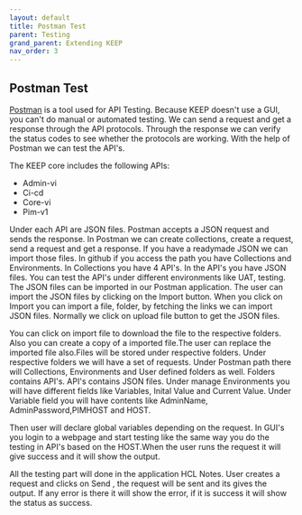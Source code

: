 ```yaml
---
layout: default
title: Postman Test
parent: Testing
grand_parent: Extending KEEP
nav_order: 3
---
```


## Postman Test

[Postman](https://www.postman.com) is a tool used for API Testing. Because KEEP doesn't use a GUI, you can't do manual or automated testing.  We can send a request and get a response through the API protocols. Through the response we can verify the status codes to see whether the protocols are working. With the help of Postman we can test the API's.

The KEEP core includes the following APIs:
- Admin-vi
- Ci-cd
- Core-vi
- Pim-v1

Under each API are JSON files. Postman accepts a JSON request and sends the response. In Postman we can create collections, create a request, send a request and get a response. If you have a readymade JSON we can import those files. In github if you access the path you have Collections and Environments. In Collections you have 4 API's. In the API's you have JSON files. You can test the API's under different environments like UAT, testing. The JSON files can be imported in our Postman application. The user can import the JSON files by clicking on the Import button. When you click on Import you can import a file, folder, by fetching the links we can import JSON files. Normally we click on upload file button to get the JSON files.

You can click on import file to download the file to the respective folders. Also you can create a copy of a imported file.The user can replace the imported file also.Files will be stored under respective folders. Under respective folders we will have a set of requests.
Under Postman path there will Collections, Environments and User defined folders as well.
Folders contains API's. API's contains JSON files.
Under manage Environments you will have different fields like Variables, Inital Value and Current Value. 
Under Variable field you will have contents like AdminName, AdminPassword,PIMHOST and HOST.

Then user will declare global variables depending on the request. In GUI's you login to a webpage and start testing like the same way you do the testing in API's based on the HOST.When the user runs the request it will give success and it will show the output.

All the testing part will done in the application HCL Notes.  User creates a request and clicks on Send , the request will be sent and its gives the output. If any error is there it will show the error, if it is success it will show the status as success.



